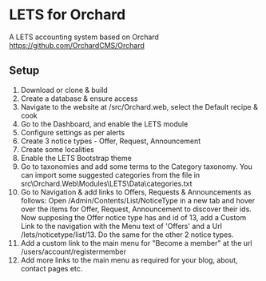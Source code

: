 # LETS for Orchard

A LETS accounting system based on Orchard https://github.com/OrchardCMS/Orchard

## Setup
1. Download or clone & build
2. Create a database & ensure access
3. Navigate to the website at /src/Orchard.web, select the Default recipe & cook
4. Go to the Dashboard, and enable the LETS module
5. Configure settings as per alerts
6. Create 3 notice types - Offer, Request, Announcement
7. Create some localities
8. Enable the LETS Bootstrap theme
9. Go to taxonomies and add some terms to the Category taxonomy.  You can import some suggested categories from the file in src\Orchard.Web\Modules\LETS\Data\categories.txt
10. Go to Navigation & add links to Offers, Requests & Announcements as follows: Open /Admin/Contents/List/NoticeType in a new tab and hover over the items for Offer, Request, Announcement to discover their ids. Now supposing the Offer notice type has and id of 13, add a Custom Link to the navigation with the Menu text of 'Offers' and a Url /lets/noticetype/list/13.  Do the same for the other 2 notice types.
11. Add a custom link to the main menu for "Become a member" at the url /users/account/registermember
12. Add more links to the main menu as required for your blog, about, contact pages etc.

